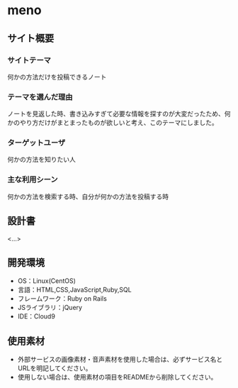 # meno

## サイト概要
### サイトテーマ
何かの方法だけを投稿できるノート

### テーマを選んだ理由
ノートを見返した時、書き込みすぎて必要な情報を探すのが大変だったため、何かのやり方だけがまとまったものが欲しいと考え、このテーマにしました。

### ターゲットユーザ
何かの方法を知りたい人

### 主な利用シーン
何かの方法を検索する時、自分が何かの方法を投稿する時

## 設計書
<...>

## 開発環境
- OS：Linux(CentOS)
- 言語：HTML,CSS,JavaScript,Ruby,SQL
- フレームワーク：Ruby on Rails
- JSライブラリ：jQuery
- IDE：Cloud9

## 使用素材
- 外部サービスの画像素材・音声素材を使用した場合は、必ずサービス名とURLを明記してください。
- 使用しない場合は、使用素材の項目をREADMEから削除してください。